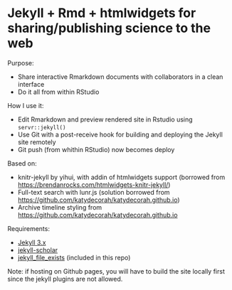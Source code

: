 
# Jekyll + Rmd + htmlwidgets for sharing/publishing science to the web

Purpose:
* Share interactive Rmarkdown documents with collaborators in a clean interface
* Do it all from within RStudio

How I use it:
* Edit Rmarkdown and preview rendered site in Rstudio using `servr::jekyll()`
* Use Git with a post-receive hook for building and deploying the Jekyll site remotely
* Git push (from whithin RStudio) now becomes deploy

Based on:
* knitr-jekyll by yihui, with addin of htmlwidgets support (borrowed from https://brendanrocks.com/htmlwidgets-knitr-jekyll/)
* Full-text search with lunr.js (solution borrowed from https://github.com/katydecorah/katydecorah.github.io)
* Archive timeline styling from https://github.com/katydecorah/katydecorah.github.io

Requirements:
* [Jekyll 3.x](http://jekyllrb.com)
* [jekyll-scholar](https://github.com/inukshuk/jekyll-scholar)
* [jekyll_file_exists](https://github.com/michaelx/jekyll_file_exists) (included in this repo)

Note: if hosting on Github pages, you will have to build the site locally first since the jekyll plugins are not allowed.
